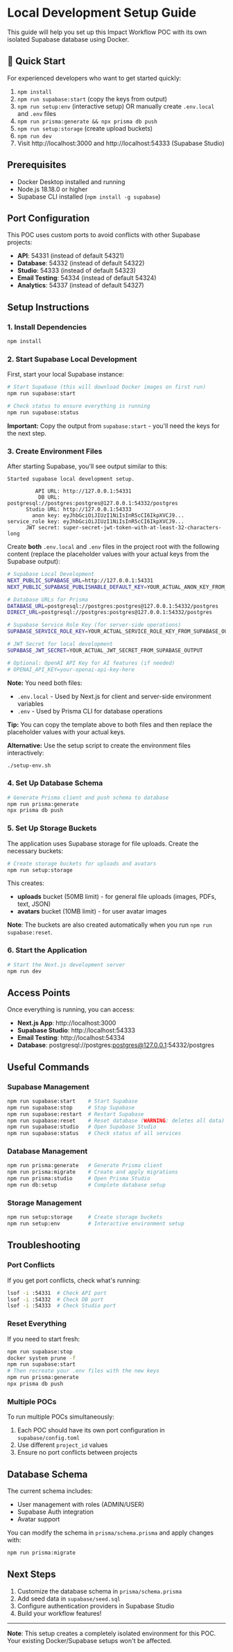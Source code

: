 # Local Development Setup Guide

This guide will help you set up this Impact Workflow POC with its own isolated Supabase database using Docker.

## 🚀 Quick Start

For experienced developers who want to get started quickly:

1. `npm install`
2. `npm run supabase:start` (copy the keys from output)
3. `npm run setup:env` (interactive setup) OR manually create `.env.local` and `.env` files
4. `npm run prisma:generate && npx prisma db push`
5. `npm run setup:storage` (create upload buckets)
6. `npm run dev`
7. Visit http://localhost:3000 and http://localhost:54333 (Supabase Studio)

## Prerequisites

- Docker Desktop installed and running
- Node.js 18.18.0 or higher
- Supabase CLI installed (`npm install -g supabase`)

## Port Configuration

This POC uses custom ports to avoid conflicts with other Supabase projects:

- **API**: 54331 (instead of default 54321)
- **Database**: 54332 (instead of default 54322)
- **Studio**: 54333 (instead of default 54323)
- **Email Testing**: 54334 (instead of default 54324)
- **Analytics**: 54337 (instead of default 54327)

## Setup Instructions

### 1. Install Dependencies

```bash
npm install
```

### 2. Start Supabase Local Development

First, start your local Supabase instance:

```bash
# Start Supabase (this will download Docker images on first run)
npm run supabase:start

# Check status to ensure everything is running
npm run supabase:status
```

**Important:** Copy the output from `supabase:start` - you'll need the keys for the next step.

### 3. Create Environment Files

After starting Supabase, you'll see output similar to this:

```
Started supabase local development setup.

         API URL: http://127.0.0.1:54331
          DB URL: postgresql://postgres:postgres@127.0.0.1:54332/postgres
      Studio URL: http://127.0.0.1:54333
        anon key: eyJhbGciOiJIUzI1NiIsInR5cCI6IkpXVCJ9...
service_role key: eyJhbGciOiJIUzI1NiIsInR5cCI6IkpXVCJ9...
      JWT secret: super-secret-jwt-token-with-at-least-32-characters-long
```

Create **both** `.env.local` and `.env` files in the project root with the following content (replace the placeholder values with your actual keys from the Supabase output):

```bash
# Supabase Local Development
NEXT_PUBLIC_SUPABASE_URL=http://127.0.0.1:54331
NEXT_PUBLIC_SUPABASE_PUBLISHABLE_DEFAULT_KEY=YOUR_ACTUAL_ANON_KEY_FROM_SUPABASE_OUTPUT

# Database URLs for Prisma
DATABASE_URL=postgresql://postgres:postgres@127.0.0.1:54332/postgres
DIRECT_URL=postgresql://postgres:postgres@127.0.0.1:54332/postgres

# Supabase Service Role Key (for server-side operations)
SUPABASE_SERVICE_ROLE_KEY=YOUR_ACTUAL_SERVICE_ROLE_KEY_FROM_SUPABASE_OUTPUT

# JWT Secret for local development
SUPABASE_JWT_SECRET=YOUR_ACTUAL_JWT_SECRET_FROM_SUPABASE_OUTPUT

# Optional: OpenAI API Key for AI features (if needed)
# OPENAI_API_KEY=your-openai-api-key-here
```

**Note:** You need both files:
- `.env.local` - Used by Next.js for client and server-side environment variables
- `.env` - Used by Prisma CLI for database operations

**Tip:** You can copy the template above to both files and then replace the placeholder values with your actual keys.

**Alternative:** Use the setup script to create the environment files interactively:
```bash
./setup-env.sh
```

### 4. Set Up Database Schema

```bash
# Generate Prisma client and push schema to database
npm run prisma:generate
npx prisma db push
```

### 5. Set Up Storage Buckets

The application uses Supabase storage for file uploads. Create the necessary buckets:

```bash
# Create storage buckets for uploads and avatars
npm run setup:storage
```

This creates:
- **uploads** bucket (50MB limit) - for general file uploads (images, PDFs, text, JSON)
- **avatars** bucket (10MB limit) - for user avatar images

**Note**: The buckets are also created automatically when you run `npm run supabase:reset`.

### 6. Start the Application

```bash
# Start the Next.js development server
npm run dev
```

## Access Points

Once everything is running, you can access:

- **Next.js App**: http://localhost:3000
- **Supabase Studio**: http://localhost:54333
- **Email Testing**: http://localhost:54334
- **Database**: postgresql://postgres:postgres@127.0.0.1:54332/postgres

## Useful Commands

### Supabase Management
```bash
npm run supabase:start    # Start Supabase
npm run supabase:stop     # Stop Supabase
npm run supabase:restart  # Restart Supabase
npm run supabase:reset    # Reset database (WARNING: deletes all data)
npm run supabase:studio   # Open Supabase Studio
npm run supabase:status   # Check status of all services
```

### Database Management
```bash
npm run prisma:generate   # Generate Prisma client
npm run prisma:migrate    # Create and apply migrations
npm run prisma:studio     # Open Prisma Studio
npm run db:setup          # Complete database setup
```

### Storage Management
```bash
npm run setup:storage     # Create storage buckets
npm run setup:env         # Interactive environment setup
```

## Troubleshooting

### Port Conflicts
If you get port conflicts, check what's running:
```bash
lsof -i :54331  # Check API port
lsof -i :54332  # Check DB port
lsof -i :54333  # Check Studio port
```

### Reset Everything
If you need to start fresh:
```bash
npm run supabase:stop
docker system prune -f
npm run supabase:start
# Then recreate your .env files with the new keys
npm run prisma:generate
npx prisma db push
```

### Multiple POCs
To run multiple POCs simultaneously:
1. Each POC should have its own port configuration in `supabase/config.toml`
2. Use different `project_id` values
3. Ensure no port conflicts between projects

## Database Schema

The current schema includes:
- User management with roles (ADMIN/USER)
- Supabase Auth integration
- Avatar support

You can modify the schema in `prisma/schema.prisma` and apply changes with:
```bash
npm run prisma:migrate
```

## Next Steps

1. Customize the database schema in `prisma/schema.prisma`
2. Add seed data in `supabase/seed.sql`
3. Configure authentication providers in Supabase Studio
4. Build your workflow features!

---

**Note**: This setup creates a completely isolated environment for this POC. Your existing Docker/Supabase setups won't be affected.

